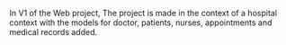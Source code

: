 In V1 of the Web project, The project is made in the context of a hospital context with the models for doctor, patients, nurses, appointments and medical records added.
